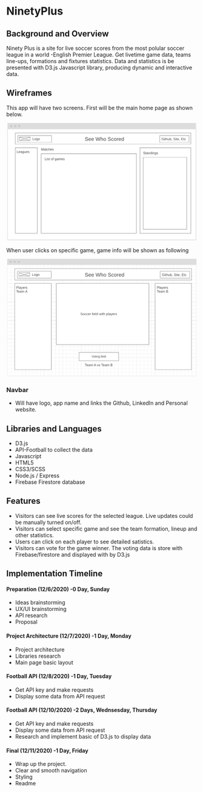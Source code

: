 # NinetyPlus

## Background and Overview 
Ninety Plus is a site for live soccer scores from the most polular soccer league in a world -English Premier League. Get livetime game data, teams line-ups, formations and fixtures statistics. Data and statistics is be presented with D3.js Javascript library, producing dynamic and interactive data.


## Wireframes

This app will have two screens. 
First will be the main home page as shown below.
<div align="center">
    <img width="500" src="./assets/layout.png">
</div>

When user clicks on specific game, game info will be shown as following
<div align="center">
    <img width="500" src="./assets/layout2.png">
</div>

### Navbar 
* Will have logo, app name and links the Github, LinkedIn and Personal website.

## Libraries and Languages

* D3.js
* API-Football to collect the data
* Javascript
* HTML5
* CSS3/SCSS
* Node.js / Express
* Firebase Firestore database

## Features
* Visitors can see live scores for the selected league. Live updates could be manually turned on/off.
* Visitors can select specific game and see the team formation, lineup and other statistics.
* Users can click on each player to see detailed satistics.
* Visitors can vote for the game winner. The voting data is store with Firebase/firestore and displayed with by D3.js

## Implementation Timeline
#### Preparation (12/6/2020) -0 Day, Sunday
* Ideas brainstorming
* UX/UI brainstorming
* API research
* Proposal

#### Project Architecture (12/7/2020) -1 Day, Monday
* Project architecture
* Libraries research
* Main page basic layout

#### Football API (12/8/2020) -1 Day, Tuesday
* Get API key and make requests
* Display some data from API request

#### Football API (12/10/2020) -2 Days, Wednsesday, Thursday
* Get API key and make requests
* Display some data from API request
* Research and implement basic of D3.js to display data

#### Final (12/11/2020) -1 Day, Friday
* Wrap up the project.
* Clear and smooth navigation
* Styling
* Readme 

